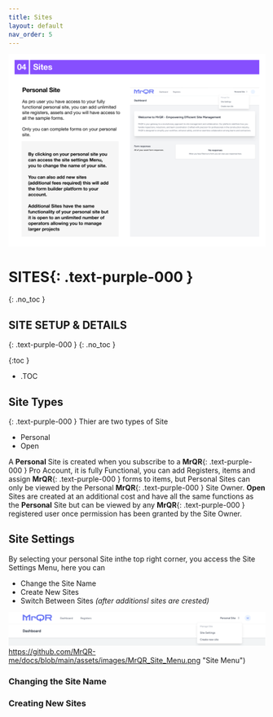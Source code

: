 ```yaml
---
title: Sites
layout: default
nav_order: 5
---
```

![The Basics](/assets/images/MrQR%20-%20The%20Basics_Page_08.png "the basics")
# **SITES**{: .text-purple-000 }
{: .no_toc }

## SITE SETUP & DETAILS
{: .text-purple-000 }
{: .no_toc }

{:toc }
- .TOC

## Site Types
{: .text-purple-000 }
Thier are two types of Site

* Personal
* Open

A **Personal** Site is created when you subscribe to a **MrQR**{: .text-purple-000 } Pro Account, it is fully Functional, you can add Registers, items and assign **MrQR**{: .text-purple-000 } forms to items, but Personal Sites can only be viewed by the Personal **MrQR**{: .text-purple-000 } Site Owner. **Open** Sites are created at an additional cost and have all the same functions as the **Personal** Site but can be viewed by any **MrQR**{: .text-purple-000 } registered user once permission has been granted by the Site Owner.

## Site Settings
By selecting your personal Site inthe top right corner, you access the Site Settings Menu, here you can
* Change the Site Name
* Create New Sites
* Switch Between Sites *(after additionsl sites are crested)*
  
![Sites](/assets/images/MrQR_Site_Menu.png)https://github.com/MrQR-me/docs/blob/main/assets/images/MrQR_Site_Menu.png "Site Menu")

### Changing the Site Name

### Creating New Sites

